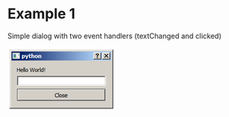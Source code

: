 # Example 1
Simple dialog with two event handlers (textChanged and clicked)

![alt text](https://raw.githubusercontent.com/aliakyurek/python-gui/master/example1/image.png)
